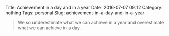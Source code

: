 Title: Achievement in a day and in a year
Date: 2016-07-07 09:12
Category: nothing
Tags: personal
Slug: achievement-in-a-day-and-in-a-year

>We so underestimate what we can achieve in a year and overestimate what we can achieve in a day.


